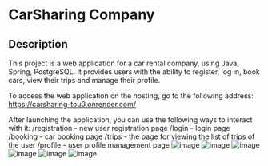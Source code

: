 <h1>CarSharing Company</h1>
<h2>Description</h2>
<p>This project is a web application for a car rental company, using Java, Spring, PostgreSQL. It provides users with the ability to register, log in, book cars, view their trips and manage their profile.

To access the web application on the hosting, go to the following address: https://carsharing-tou0.onrender.com/

After launching the application, you can use the following ways to interact with it:
/registration - new user registration page
/login - login page
/booking - car booking page
/trips - the page for viewing the list of trips of the user
/profile - user profile management page
![image](https://github.com/user-attachments/assets/44e03994-ed3d-4ab0-81ea-8e8d48757030)
![image](https://github.com/user-attachments/assets/14b16997-a2f3-4263-b342-ef14854ce8f1)
![image](https://github.com/user-attachments/assets/e77e811c-297a-43d4-8244-788b3579791d)
![image](https://github.com/user-attachments/assets/bf6871c4-1d1a-4cc0-a8df-7099c795bc1f)
![image](https://github.com/user-attachments/assets/38aae127-166f-489d-83dd-9050b30ca735)
![image](https://github.com/user-attachments/assets/2410d795-c50f-4c1b-b00e-90cef5299ad1)
</p>
